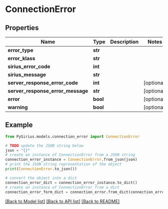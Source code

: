 # ConnectionError


## Properties

Name | Type | Description | Notes
------------ | ------------- | ------------- | -------------
**error_type** | **str** |  | 
**error_klass** | **str** |  | 
**sirius_error_code** | **int** |  | 
**sirius_message** | **str** |  | 
**server_response_error_code** | **int** |  | [optional] 
**server_response_error_message** | **str** |  | [optional] 
**error** | **bool** |  | [optional] 
**warning** | **bool** |  | [optional] 

## Example

```python
from PySirius.models.connection_error import ConnectionError

# TODO update the JSON string below
json = "{}"
# create an instance of ConnectionError from a JSON string
connection_error_instance = ConnectionError.from_json(json)
# print the JSON string representation of the object
print(ConnectionError.to_json())

# convert the object into a dict
connection_error_dict = connection_error_instance.to_dict()
# create an instance of ConnectionError from a dict
connection_error_form_dict = connection_error.from_dict(connection_error_dict)
```
[[Back to Model list]](../README.md#documentation-for-models) [[Back to API list]](../README.md#documentation-for-api-endpoints) [[Back to README]](../README.md)



